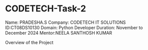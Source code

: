 # CODETECH-Task-2

Name: PRADESHA.S
Company: CODETECH IT SOLUTIONS
ID:CT08DS10130
Domain: Python Developer
Duration: November to December 2024
Mentor:NEELA SANTHOSH KUMAR

Overview of the Project
